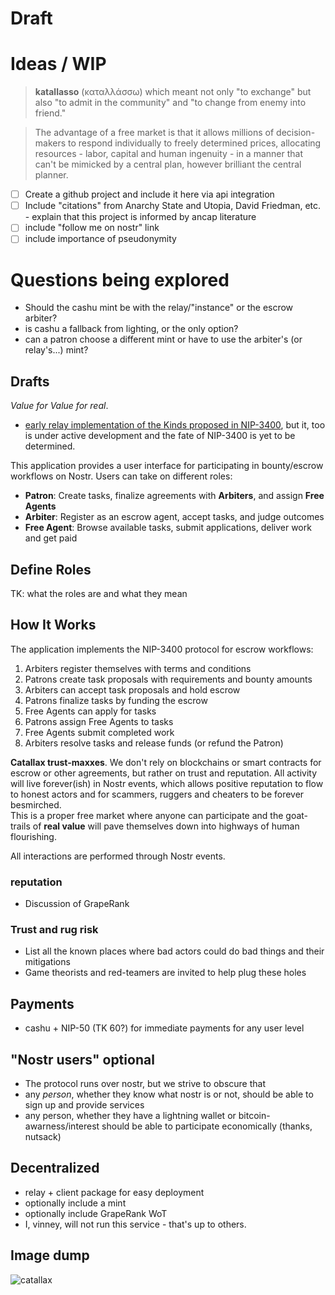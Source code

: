 # Draft

# Ideas / WIP

> **katallasso** (καταλλάσσω) which meant not only "to exchange" but also "to admit in the community" and "to change from enemy into friend."

> The advantage of a free market is that it allows millions of decision-makers to respond individually to freely determined prices, allocating resources - labor, capital and human ingenuity - in a manner that can't be mimicked by a central plan, however brilliant the central planner.

- [ ] Create a github project and include it here via api integration
- [ ] Include "citations" from Anarchy State and Utopia, David Friedman, etc. - explain that this project is informed by ancap literature
- [ ] include "follow me on nostr" link
- [ ] include importance of pseudonymity

# Questions being explored

- Should the cashu mint be with the relay/"instance" or the escrow arbiter?
- is cashu a fallback from lighting, or the only option?
- can a patron choose a different mint or have to use the arbiter's (or relay's...) mint?

## Drafts

_Value for Value for real_.

- [early relay implementation of the Kinds proposed in NIP-3400](https://github.com/vcavallo/khatru/blob/escrow/nip100.md), but it, too is under active development and the fate of NIP-3400 is yet to be determined.

This application provides a user interface for participating in bounty/escrow workflows on Nostr. Users can take on different roles:

- **Patron**: Create tasks, finalize agreements with **Arbiters**, and assign **Free Agents**
- **Arbiter**: Register as an escrow agent, accept tasks, and judge outcomes
- **Free Agent**: Browse available tasks, submit applications, deliver work and get paid

## Define Roles

TK: what the roles are and what they mean

## How It Works

The application implements the NIP-3400 protocol for escrow workflows:

1. Arbiters register themselves with terms and conditions
2. Patrons create task proposals with requirements and bounty amounts
3. Arbiters can accept task proposals and hold escrow
4. Patrons finalize tasks by funding the escrow
5. Free Agents can apply for tasks
6. Patrons assign Free Agents to tasks
7. Free Agents submit completed work
8. Arbiters resolve tasks and release funds (or refund the Patron)

**Catallax trust-maxxes**. We don't rely on blockchains or smart contracts for escrow or other agreements, but rather on trust and reputation. All activity will live forever(ish) in Nostr events, which allows positive reputation to flow to honest actors and for scammers, ruggers and cheaters to be forever besmirched.  
This is a proper free market where anyone can participate and the goat-trails of **real value** will pave themselves down into highways of human flourishing.

All interactions are performed through Nostr events.

### reputation

- Discussion of GrapeRank

### Trust and rug risk

- List all the known places where bad actors could do bad things and their mitigations
- Game theorists and red-teamers are invited to help plug these holes

## Payments

- cashu + NIP-50 (TK 60?) for immediate payments for any user level

## "Nostr users" optional

- The protocol runs over nostr, but we strive to obscure that
- any _person_, whether they know what nostr is or not, should be able to sign up and provide services
- any person, whether they have a lightning wallet or bitcoin-awarness/interest should be able to participate economically (thanks, nutsack)

## Decentralized

- relay + client package for easy deployment
- optionally include a mint
- optionally include GrapeRank WoT
- I, vinney, will not run this service - that's up to others.

## Image dump

![catallax](https://github.com/user-attachments/assets/6561b70c-b3cc-496b-86ea-33cc9c48cd62)

